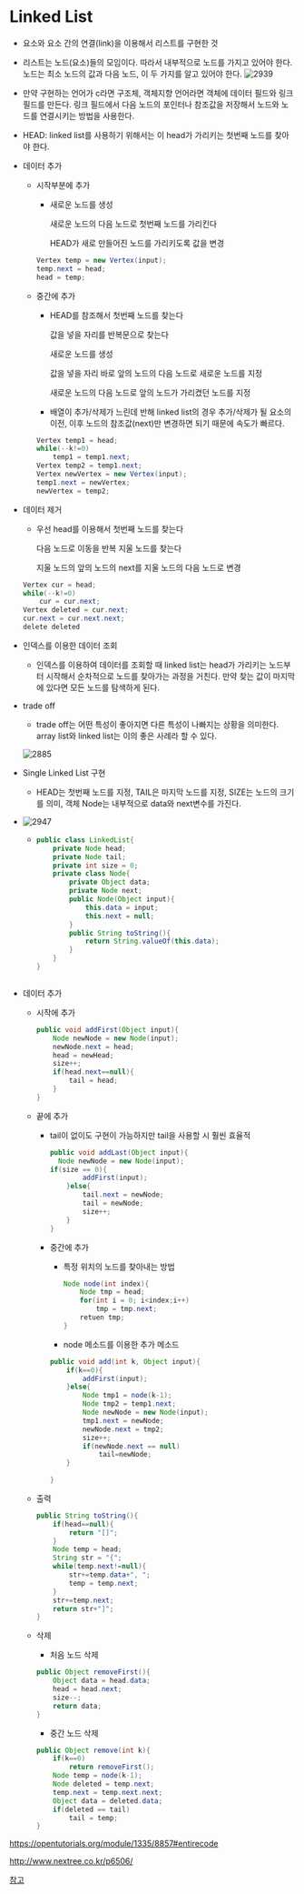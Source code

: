 

# Linked List

- 요소와 요소 간의 연결(link)을 이용해서 리스트를 구현한 것
- 리스트는 노드(요소)들의 모임이다. 따라서 내부적으로 노드를 가지고 있어야 한다. 노드는 최소 노드의 값과 다음 노드, 이 두 가지를 알고 있어야 한다. ![2939](C:\Users\student\Desktop\2939.png)
- 만약 구현하는 언어가 c라면 구조체, 객체지향 언어라면 객체에 데이터 필드와 링크 필드를 만든다. 링크 필드에서 다음 노드의 포인터나 참조값을 저장해서 노드와 노드를 연결시키는 방법을 사용한다.
- HEAD: linked list를 사용하기 위해서는 이 head가 가리키는 첫번째 노드를 찾아야 한다. 

- 데이터 추가

  - 시작부분에 추가

    - 새로운 노드를 생성 

      새로운 노드의 다음 노드로 첫번째 노드를 가리킨다

       HEAD가 새로 만들어진 노드를 가리키도록 값을 변경

    ```JAVA
    Vertex temp = new Vertex(input);
    temp.next = head;
    head = temp;
    ```

  - 중간에 추가

    - HEAD를 참조해서 첫번째 노드를 찾는다 

      값을 넣을 자리를 반복문으로 찾는다 

      새로운 노드를 생성 

      값을 넣을 자리 바로 앞의 노드의 다음 노드로 새로운 노드를 지정

      새로운 노드의 다음 노드로 앞의 노드가 가리켰던 노드를 지정

    - 배열이 추가/삭제가 느린데 반해 linked list의 경우 추가/삭제가 될 요소의 이전, 이후 노드의 참조값(next)만 변경하면 되기 때문에 속도가 빠르다.

    ```java
    Vertex temp1 = head;
    while(--k!=0)
        temp1 = temp1.next;
    Vertex temp2 = temp1.next;
    Vertex newVertex = new Vertex(input);
    temp1.next = newVertex;
    newVertex = temp2;
    ```

- 데이터 제거

  - 우선 head를 이용해서 첫번째 노드를 찾는다

    다음 노드로 이동을 반복 지울 노드를 찾는다

    지울 노드의 앞의 노드의 next를 지울 노드의 다음 노드로 변경

  ```java
  Vertex cur = head;
  while(--k!=0)
      cur = cur.next;
  Vertex deleted = cur.next;
  cur.next = cur.next.next;
  delete deleted
  ```

- 인덱스를 이용한 데이터 조회

  - 인덱스를 이용하여 데이터를 조회할 때 linked list는 head가 가리키는 노드부터 시작해서 순차적으로 노드를 찾아가는 과정을 거친다. 만약 찾는 값이 마지막에 있다면 모든 노드를 탐색하게 된다.

- trade off

  - trade off는 어떤 특성이 좋아지면 다른 특성이 나빠지는 상황을 의미한다. array list와 linked list는 이의 좋은 사례라 할 수 있다.

  ![2885](C:\Users\student\Desktop\2885.png)

- Single Linked List 구현

  - HEAD는 첫번째 노드를 지정, TAIL은 마지막 노드를 지정, SIZE는 노드의 크기를 의미, 객체 Node는 내부적으로  data와 next변수를 가진다. 
  
- ![2947](C:\Users\student\Desktop\2947.png)
  
  - ```java
    public class LinkedList{
        private Node head;
        private Node tail;
        private int size = 0;
        private class Node{
            private Object data;
            private Node next;
            public Node(Object input){
    			this.data = input;
                this.next = null;
            }
            public String toString(){
                return String.valueOf(this.data);
            }
        }
    }
    ```
  ```
  
  ```
  
- 데이터 추가
  
  - 시작에 추가
  
      ```java
      public void addFirst(Object input){
          Node newNode = new Node(input);
          newNode.next = head;
          head = newHead;
          size++;
          if(head.next==null){
              tail = head;
          }
      }
    ```
  
  - 끝에 추가
  
    - tail이 없이도 구현이 가능하지만 tail을 사용할 시 훨씬 효율적
  
        ```java
        public void addLast(Object input){
          Node newNode = new Node(input);
      if(size == 0){
        		addFirst(input);
            }else{
        		tail.next = newNode;
                tail = newNode;
                size++;
            }
        }
      ```
      
    - 중간에 추가
    
      - 특정 위치의 노드를 찾아내는 방법
    
        ```java
        Node node(int index){
        	Node tmp = head;
            for(int i = 0; i<index;i++)
                tmp = tmp.next;
            retuen tmp;
        }
        ```
    
      - node 메소드를 이용한 추가 메소드
    
      ```java
      public void add(int k, Object input){
          if(k==0){
              addFirst(input);
          }else{
              Node tmp1 = node(k-1);
              Node tmp2 = temp1.next;
              Node newNode = new Node(input);
              tmp1.next = newNode;
              newNode.next = tmp2;
              size++;
              if(newNode.next == null)
                  tail=newNode;
          }
          
      }
      ```
    
  - 출력
  
    ```java
    public String toString(){
        if(head==null){
            return "[]";
        }
        Node temp = head;
        String str = "{";
        while(temp.next!=null){
            str+=temp.data+", ";
            temp = temp.next;
        }
        str+=temp.next;
        return str+"]";
    }
    ```
  
  - 삭제
  
    - 처음 노드 삭제
  
    ```java
    public Object removeFirst(){
        Object data = head.data;
        head = head.next;
        size--;
        return data;
    }
    ```
  
    - 중간 노드 삭제
  
    ```java
    public Object remove(int k){
        if(k==0) 
            return removeFirst();
        Node temp = node(k-1);
        Node deleted = temp.next;
        temp.next = temp.next.next;
        Object data = deleted.data;
        if(deleted == tail)
            tail = temp;
    }
    ```
  
    

https://opentutorials.org/module/1335/8857#entirecode

http://www.nextree.co.kr/p6506/





[참고](https://opentutorials.org/module/1335)